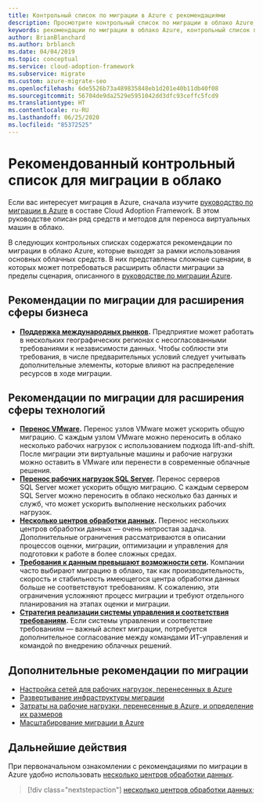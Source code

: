 ```yaml
---
title: Контрольный список по миграции в Azure с рекомендациями
description: Просмотрите контрольный список по миграции в облако Azure, чтобы узнать, как внедрить инструменты Azure для выполнения рекомендаций по миграции в облако.
keywords: рекомендации по миграции в облако Azure, контрольный список по миграции в Azure, контрольный список по миграции в облако, рекомендации по миграции в облако
author: BrianBlanchard
ms.author: brblanch
ms.date: 04/04/2019
ms.topic: conceptual
ms.service: cloud-adoption-framework
ms.subservice: migrate
ms.custom: azure-migrate-seo
ms.openlocfilehash: 6de5526b73a489835848eb1d201e40b11db40f08
ms.sourcegitcommit: 56704de9da2529e5951042dd3dfc93ceffc5fcd9
ms.translationtype: HT
ms.contentlocale: ru-RU
ms.lasthandoff: 06/25/2020
ms.locfileid: "85372525"
---
```

# <a name="cloud-migration-best-practices-checklist"></a>Рекомендованный контрольный список для миграции в облако

Если вас интересует миграция в Azure, сначала изучите [руководство по миграции в Azure](../azure-migration-guide/index.md) в составе Cloud Adoption Framework. В этом руководстве описан ряд средств и методов для переноса виртуальных машин в облако. 

В следующих контрольных списках содержатся рекомендации по миграции в облако Azure, которые выходят за рамки использования основных облачных средств. В них представлены сложные сценарии, в которых может потребоваться расширить области миграции за пределы сценария, описанного в [руководстве по миграции Azure](../azure-migration-guide/index.md).

## <a name="migration-best-practices-for-business-driven-scope-expansion"></a>Рекомендации по миграции для расширения сферы бизнеса 

- **[Поддержка международных рынков](./multiple-regions.md).** Предприятие может работать в нескольких географических регионах с несогласованными требованиями к независимости данных. Чтобы соблюсти эти требования, в числе предварительных условий следует учитывать дополнительные элементы, которые влияют на распределение ресурсов в ходе миграции.

## <a name="migration-best-practices-for-technology-driven-scope-expansion"></a>Рекомендации по миграции для расширения сферы технологий

- **[Перенос VMware](./vmware-host.md).** Перенос узлов VMware может ускорить общую миграцию. С каждым узлом VMware можно переносить в облако несколько рабочих нагрузок с использованием подхода lift-and-shift. После миграции эти виртуальные машины и рабочие нагрузки можно оставить в VMware или перенести в современные облачные решения.
- **[Перенос рабочих нагрузок SQL Server](./sql-migration.md).** Перенос серверов SQL Server может ускорить общую миграцию. С каждым сервером SQL Server можно переносить в облако несколько баз данных и служб, что может ускорить выполнение нескольких рабочих нагрузок.
- **[Несколько центров обработки данных](./multiple-datacenters.md).** Перенос нескольких центров обработки данных — очень непростая задача. Дополнительные ограничения рассматриваются в описании процессов оценки, миграции, оптимизации и управления для подготовки к работе в более сложных средах.
- **[Требования к данным превышают возможности сети](./network-capacity-exceeded.md).** Компании часто выбирают миграцию в облако, так как производительность, скорость и стабильность имеющегося центра обработки данных больше не соответствуют требованиям. К сожалению, эти ограничения усложняют процесс миграции и требуют отдельного планирования на этапах оценки и миграции.
- **[Стратегия реализации системы управления и соответствия требованиям](./governance-or-compliance.md).** Если системы управления и соответствие требованиям — важный аспект миграции, потребуется дополнительное согласование между командами ИТ-управления и командой по внедрению облачных решений.

## <a name="additional-migration-best-practices"></a>Дополнительные рекомендации по миграции

- [Настройка сетей для рабочих нагрузок, перенесенных в Azure](./migrate-best-practices-networking.md)
- [Развертывание инфраструктуры миграции](./contoso-migration-infrastructure.md)
- [Затраты на рабочие нагрузки, перенесенные в Azure, и определение их размеров](./migrate-best-practices-costs.md) 
- [Масштабирование миграции в Azure](./contoso-migration-scale.md) 

## <a name="next-steps"></a>Дальнейшие действия

При первоначальном ознакомлении с рекомендациями по миграции в Azure удобно использовать [несколько центров обработки данных](./multiple-datacenters.md).

> [!div class="nextstepaction"]
> [несколько центров обработки данных](./multiple-datacenters.md);
